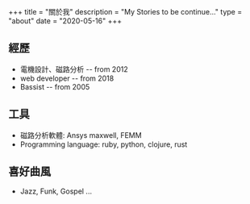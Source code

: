 +++
title = "關於我"
description = "My Stories to be continue..."
type = "about"
date = "2020-05-16"
+++

## 經歷
* 電機設計、磁路分析 -- from 2012
* web developer -- from 2018
* Bassist -- from 2005

## 工具
* 磁路分析軟體: Ansys maxwell, FEMM
* Programming language: ruby, python, clojure, rust

## 喜好曲風
* Jazz, Funk, Gospel ...




